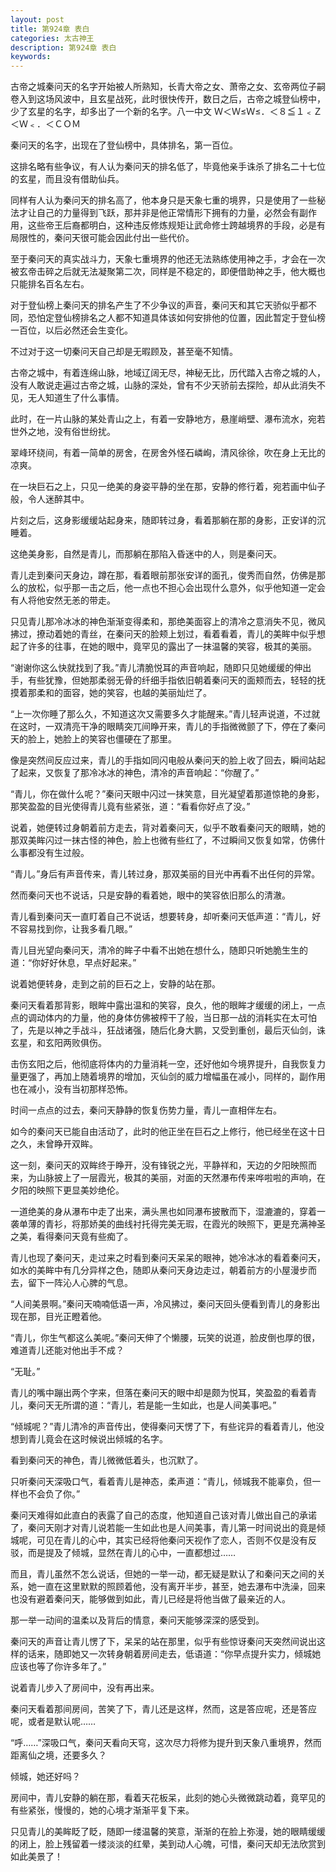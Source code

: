 ```yaml
---
layout: post
title: 第924章 表白
categories: 太古神王
description: 第924章 表白
keywords:
---
```


古帝之城秦问天的名字开始被人所熟知，长青大帝之女、萧帝之女、玄帝两位子嗣卷入到这场风波中，且玄星战死，此时很快传开，数日之后，古帝之城登仙榜中，少了玄星的名字，却多出了一个新的名字。八一中文 Ｗ＜Ｗ≤Ｗ≤．＜８≦１﹤Ｚ＜Ｗ﹤．＜ＣＯＭ

秦问天的名字，出现在了登仙榜中，具体排名，第一百位。

这排名略有些争议，有人认为秦问天的排名低了，毕竟他亲手诛杀了排名二十七位的玄星，而且没有借助仙兵。

同样有人认为秦问天的排名高了，他本身只是天象七重的境界，只是使用了一些秘法才让自己的力量得到飞跃，那并非是他正常情形下拥有的力量，必然会有副作用，这些帝王后裔都明白，这种违反修炼规矩让武命修士跨越境界的手段，必是有局限性的，秦问天很可能会因此付出一些代价。

至于秦问天的真实战斗力，天象七重境界的他还无法熟练使用神之手，才会在一次被玄帝击碎之后就无法凝聚第二次，同样是不稳定的，即便借助神之手，他大概也只能排名百名左右。

对于登仙榜上秦问天的排名产生了不少争议的声音，秦问天和其它天骄似乎都不同，恐怕定登仙榜排名之人都不知道具体该如何安排他的位置，因此暂定于登仙榜一百位，以后必然还会生变化。

不过对于这一切秦问天自己却是无暇顾及，甚至毫不知情。

古帝之城中，有着连绵山脉，地域辽阔无尽，神秘无比，历代踏入古帝之城的人，没有人敢说走遍过古帝之城，山脉的深处，曾有不少天骄前去探险，却从此消失不见，无人知道生了什么事情。

此时，在一片山脉的某处青山之上，有着一安静地方，悬崖峭壁、瀑布流水，宛若世外之地，没有俗世纷扰。

翠峰环绕间，有着一简单的房舍，在房舍外怪石嶙峋，清风徐徐，吹在身上无比的凉爽。

在一块巨石之上，只见一绝美的身姿平静的坐在那，安静的修行着，宛若画中仙子般，令人迷醉其中。

片刻之后，这身影缓缓站起身来，随即转过身，看着那躺在那的身影，正安详的沉睡着。

这绝美身影，自然是青儿，而那躺在那陷入昏迷中的人，则是秦问天。

青儿走到秦问天身边，蹲在那，看着眼前那张安详的面孔，俊秀而自然，仿佛是那么的放松，似乎那一击之后，他一点也不担心会出现什么意外，似乎他知道一定会有人将他安然无恙的带走。

只见青儿那冷冰冰的神色渐渐变得柔和，那绝美面容上的清冷之意消失不见，微风拂过，撩动着她的青丝，在秦问天的脸颊上划过，看着看着，青儿的美眸中似乎想起了许多的往事，在她的眼中，竟罕见的露出了一抹温馨的笑容，极其的美丽。

“谢谢你这么快就找到了我。”青儿清脆悦耳的声音响起，随即只见她缓缓的伸出手，有些犹豫，但她那柔弱无骨的纤细手指依旧朝着秦问天的面颊而去，轻轻的抚摸着那柔和的面容，她的笑容，也越的美丽灿烂了。

“上一次你睡了那么久，不知道这次又需要多久才能醒来。”青儿轻声说道，不过就在这时，一双清亮干净的眼睛突兀间睁开来，青儿的手指微微颤了下，停在了秦问天的脸上，她脸上的笑容也僵硬在了那里。

像是突然间反应过来，青儿的手指如同闪电般从秦问天的脸上收了回去，瞬间站起了起来，又恢复了那冷冰冰的神色，清冷的声音响起：“你醒了。”

“青儿，你在做什么呢？”秦问天眼中闪过一抹笑意，目光凝望着那道惊艳的身影，那笑盈盈的目光使得青儿竟有些紧张，道：“看看你好点了没。”

说着，她便转过身朝着前方走去，背对着秦问天，似乎不敢看秦问天的眼睛，她的那双美眸闪过一抹古怪的神色，脸上也微有些红了，不过瞬间又恢复如常，仿佛什么事都没有生过般。

“青儿。”身后有声音传来，青儿转过身，那双美丽的目光中再看不出任何的异常。

然而秦问天也不说话，只是安静的看着她，眼中的笑容依旧那么的清澈。

青儿看到秦问天一直盯着自己不说话，想要转身，却听秦问天低声道：“青儿，好不容易找到你，让我多看几眼。”

青儿目光望向秦问天，清冷的眸子中看不出她在想什么，随即只听她脆生生的道：“你好好休息，早点好起来。”

说着她便转身，走到之前的巨石之上，安静的站在那。

秦问天看着那背影，眼眸中露出温和的笑容，良久，他的眼眸才缓缓的闭上，一点点的调动体内的力量，他的身体仿佛被榨干了般，当日那一战的消耗实在太可怕了，先是以神之手战斗，狂战诸强，随后化身大鹏，又受到重创，最后灭仙剑，诛玄星，和玄阳两败俱伤。

击伤玄阳之后，他彻底将体内的力量消耗一空，还好他如今境界提升，自我恢复力量更强了，再加上随着境界的增加，灭仙剑的威力增幅虽在减小，同样的，副作用也在减小，没有当初那样恐怖。

时间一点点的过去，秦问天静静的恢复伤势力量，青儿一直相伴左右。

如今的秦问天已能自由活动了，此时的他正坐在巨石之上修行，他已经坐在这十日之久，未曾睁开双眸。

这一刻，秦问天的双眸终于睁开，没有锋锐之光，平静祥和，天边的夕阳映照而来，为山脉披上了一层霞光，极其的美丽，对面的天然瀑布传来哗啦啦的声响，在夕阳的映照下更显美妙绝伦。

一道绝美的身从瀑布中走了出来，满头黑也如同瀑布披散而下，湿漉漉的，穿着一袭单薄的青衫，将那娇美的曲线衬托得完美无瑕，在霞光的映照下，更是充满神圣之美，看得秦问天竟有些痴了。

青儿也现了秦问天，走过来之时看到秦问天呆呆的眼神，她冷冰冰的看着秦问天，如水的美眸中有几分异样之色，随即从秦问天身边走过，朝着前方的小屋漫步而去，留下一阵沁人心脾的气息。

“人间美景啊。”秦问天喃喃低语一声，冷风拂过，秦问天回头便看到青儿的身影出现在那，目光正瞪着他。

“青儿，你生气都这么美呢。”秦问天伸了个懒腰，玩笑的说道，脸皮倒也厚的很，难道青儿还能对他出手不成？

“无耻。”

青儿的嘴中蹦出两个字来，但落在秦问天的眼中却是颇为悦耳，笑盈盈的看着青儿，秦问天无所谓的道：“青儿，若是能一生如此，也是人间美事吧。”

“倾城呢？”青儿清冷的声音传出，使得秦问天愣了下，有些诧异的看着青儿，他没想到青儿竟会在这时候说出倾城的名字。

看到秦问天的神色，青儿微微低着头，也沉默了。

只听秦问天深吸口气，看着青儿是神态，柔声道：“青儿，倾城我不能辜负，但一样也不会负了你。”

秦问天难得如此直白的表露了自己的态度，他知道自己该对青儿做出自己的承诺了，秦问天刚才对青儿说若能一生如此也是人间美事，青儿第一时间说出的竟是倾城呢，可见在青儿的心中，其实已经将他秦问天视作了恋人，否则不仅是没有反驳，而是提及了倾城，显然在青儿的心中，一直都想过……

而且，青儿虽然不怎么说话，但她的一举一动，都无疑是默认了和秦问天之间的关系，她一直在这里默默的照顾着他，没有离开半步，甚至，她去瀑布中洗澡，回来也没有避着秦问天，能够做到如此，青儿已经是将他当做了最亲近的人。

那一举一动间的温柔以及背后的情意，秦问天能够深深的感受到。

秦问天的声音让青儿愣了下，呆呆的站在那里，似乎有些惊讶秦问天突然间说出这样的话来，随即她又一次转身朝着房间走去，低语道：“你早点提升实力，倾城她应该也等了你许多年了。”

说着青儿步入了房间中，没有再出来。

秦问天看着那间房间，苦笑了下，青儿还是这样，然而，这是答应呢，还是答应呢，或者是默认呢……

“呼……”深吸口气，秦问天看向天穹，这次尽力将修为提升到天象八重境界，然而距离仙之境，还要多久？

倾城，她还好吗？

房间中，青儿安静的躺在那，看着天花板呆，此刻的她心头微微跳动着，竟罕见的有些紧张，慢慢的，她的心境才渐渐平复下来。

只见青儿的美眸眨了眨，随即一缕温馨的笑意，渐渐的在脸上弥漫，她的眼睛缓缓的闭上，脸上残留着一缕淡淡的红晕，美到动人心魄，可惜，秦问天却无法欣赏到如此美景了！
